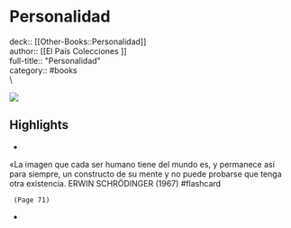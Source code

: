 # Personalidad

deck:: [[Other-Books::Personalidad]]\
author:: [[El País Colecciones ]]\
full-title:: "Personalidad"\
category:: #books\
\

![](https://readwise-assets.s3.amazonaws.com/static/images/default-book-icon-6.71d9a01814f7.png)

## Highlights
- 

«La imagen que cada ser humano tiene del mundo es, y permanece así para siempre, un constructo de su mente y no puede probarse que tenga otra existencia.
     ERWIN SCHRÖDINGER (1967) #flashcard 


     (Page 71)
-
